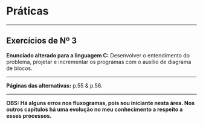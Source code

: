 # Práticas

---

## Exercícios de Nº 3

**Enunciado alterado para a linguagem C:** Desenvolver o entendimento do problema, projetar e incrementar os programas com o auxílio de diagrama de blocos.

---

**Páginas das alternativas:** p.55 & p.56.

---

**OBS: Há alguns erros nos fluxogramas, pois sou iniciante nesta área. Nos outros capítulos há uma evolução no meu conhecimento a respeito a esses processos.**
